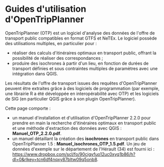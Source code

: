 # Guides d'utilisation d'OpenTripPlanner
OpenTripPlanner (OTP) est un logiciel d'analyse des données de l'offre de transport public compatibles en format GTFS et NeTEx. Le logiciel possède des utilisations multiples, en particulier pour :
- réaliser des calculs d'itinéraires optimaux en transport public, offrant la possibilité de réaliser des correspondances ;
- produire des isochrones à partir d'un lieu, en fonction de durées de transport définies et sous contraintes multiples de paramètres avec une intégration dans QGIS.

Les résultats de l'offre de transport issues des requêtes d'OpenTripPlanner peuvent être extraites grâce à des logiciels de programmation (par exemple, une librairie R a été développée en interopérabilité avec OTP) et les logiciels de SIG (en particulier QGIS grâce à son plugin OpenTripPlanner).

Cette page comporte :
- un manuel d'installation et d'utilisation d'OpenTripPlanner 2.2.0 pour prendre en main la recherche d'itinéraires optimaux en transport public et une méthode d'extraction des données avec QGIS : **Manuel_OTP_2.2.0.pdf**.
- un manuel détaillant la création des **isochrones** en transport public dans OpenTripPlanner 1.5 : **Manuel_isochrones_OTP_1.5.pdf**. Un jeu de données d'exemple sur le département de l'Hérault (34) est fourni ici : https://www.dropbox.com/scl/fo/90cigyfuo12uc0xyq1b86/h?dl=0&rlkey=tcn6df4nqxy87bltw09q5onb8.
